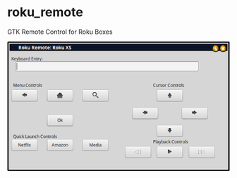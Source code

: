 # roku_remote
GTK Remote Control for Roku Boxes

![Screenshot](Screenshot.png?raw=true "Roku Screenshot")
